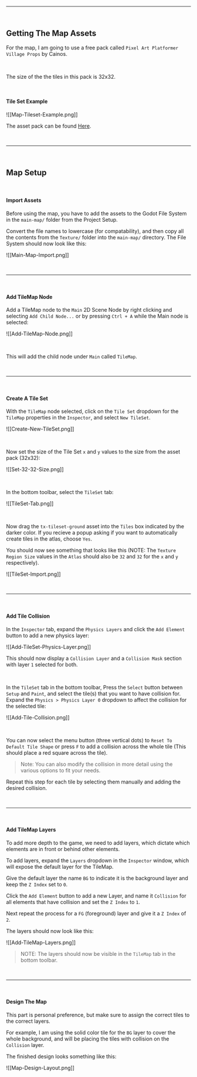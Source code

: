 
<br>

---

<br>

## Getting The Map Assets

For the map, I am going to use a free pack called `Pixel Art Platformer Village Props` by Cainos.

<br>

The size of the the tiles in this pack is 32x32.

<br>

#### Tile Set Example

![[Map-Tileset-Example.png]]

The asset pack can be found [Here](https://cainos.itch.io/pixel-art-platformer-village-props).

<br>

---

<br>

## Map Setup

<br>

#### Import Assets

Before using the map, you have to add the assets to the Godot File System in the `main-map/` folder from the Project Setup.

Convert the file names to lowercase (for compatability), and then copy all the contents from the `Texture/` folder into the `main-map/` directory. The File System should now look like this:

![[Main-Map-Import.png]]

<br>

---

<br>

#### Add TileMap Node

Add a TileMap node to the `Main` 2D Scene Node by right clicking and selecting `Add Child Node...` or by pressing `Ctrl + A` while the Main node is selected:

![[Add-TileMap-Node.png]]

<br>

This will add the child node under `Main` called `TileMap`.

<br>

---

<br>

#### Create A Tile Set

With the `TileMap` node selected, click on the `Tile Set` dropdown for the `TileMap` properties in the `Inspector`, and select `New TileSet`.

![[Create-New-TileSet.png]]

<br>

Now set the size of the Tile Set `x` and `y` values to the size from the asset pack (32x32):

![[Set-32-32-Size.png]]

<br>

In the bottom toolbar, select the `TileSet` tab:

![[TileSet-Tab.png]]

<br>

Now drag the `tx-tileset-ground` asset into the `Tiles` box indicated by the darker color. If you recieve a popup asking if you want to automatically create tiles in the atlas, choose `Yes`.

You should now see something that looks like this (NOTE: The `Texture Region Size` values in the `Atlas` should also be `32` and `32` for the `x` and `y` respectively).

![[TileSet-Import.png]]

<br>

---

<br>

#### Add Tile Collision

In the `Inspector` tab, expand the `Physics Layers` and click the `Add Element` button to add a new physics layer:

![[Add-TileSet-Physics-Layer.png]]

This should now display a `Collision Layer` and a `Collision Mask` section with layer `1` selected for both.

<br>

In the `TileSet` tab in the bottom toolbar, Press the `Select` button between `Setup` and `Paint`, and select the tile(s) that you want to have collision for. Expand the `Physics > Physics Layer 0` dropdown to affect the collision for the selected tile:

![[Add-Tile-Collision.png]]

<br>

You can now select the menu button (three vertical dots) to `Reset To Default Tile Shape` or press `F` to add a collision across the whole tile (This should place a red square across the tile). 

> Note: You can also modify the collision in more detail using the various options to fit your needs.

Repeat this step for each tile by selecting them manually and adding the desired collision.

<br>

---

<br>

#### Add TileMap Layers

To add more depth to the game, we need to add layers, which dictate which elements are in front or behind other elements.

To add layers, expand the `Layers` dropdown in the `Inspector` window, which will expose the default layer for the TileMap.

Give the default layer the name `BG` to indicate it is the background layer and keep the `Z Index` set to `0`.

Click the `Add Element` button to add a new Layer, and name it `Collision` for all elements that have collision and set the `Z Index` to `1`.

Next repeat the process for a `FG` (foreground) layer and give it a `Z Index` of `2`.

The layers should now look like this:

![[Add-TileMap-Layers.png]]

> NOTE: The layers should now be visible in the `TileMap` tab in the bottom toolbar.

<br>

---

<br>

#### Design The Map

This part is personal preference, but make sure to assign the correct tiles to the correct layers. 

For example, I am using the solid color tile for the `BG` layer to cover the whole background, and will be placing the tiles with collision on the `Collision` layer.

The finished design looks something like this:

![[Map-Design-Layout.png]]